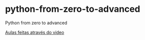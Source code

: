 # python-from-zero-to-advanced
Python from zero to advanced

[Aulas feitas através do video](https://www.youtube.com/watch?v=-VeVq64Fgw0&t=29s)
